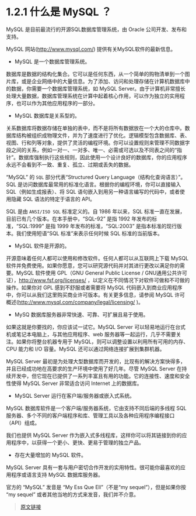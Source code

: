# 1.2.1 什么是 MySQL ？

MySQL 是目前最流行的开源SQL数据库管理系统，由 Oracle 公司开发、发布和支持。

MySQL 网站(http://www.mysql.com/) 提供有关MySQL软件的最新信息。

- MySQL 是一个数据库管理系统。

数据库是数据的结构化集合。它可以是任何东西，从一个简单的购物清单到一个图片库，或是企业网络中的大量信息。为了添加、访问和处理存储在计算机数据库中的数据，你需要一个数据库管理系统，如 MySQL Server。由于计算机非常擅长处理大量数据，数据库管理系统在计算中起着核心作用，可以作为独立的实用程序，也可以作为其他应用程序的一部分。

- MySQL 数据库是关系型的。

关系数据库将数据存储在单独的表中，而不是将所有数据放在一个大的仓库中。数据库结构被组织成物理文件，并为了速度进行了优化。逻辑模型包含数据库、表、视图、行和列等对象，提供了灵活的编程环境。你可以设置规则来管理不同数据字段之间的关系，例如一对一、一对多、唯一、必需或可选以及不同表之间的“指针”。数据库强制执行这些规则，因此使用一个设计良好的数据库，你的应用程序永远不会看到不一致、重复、孤立、过期或丢失的数据。

“MySQL” 的 `SQL` 部分代表“Structured Query Language（结构化查询语言）”。SQL 是访问数据库最常用的标准化语言。根据你的编程环境，你可以直接输入 SQL（例如生成报表）、将 SQL 语句嵌入到用另一种语言编写的代码中，或者使用隐藏 SQL 语法的特定于语言的 API。

SQL 是由 `ANSI/ISO SQL` 标准定义的。自 1986 年以来，SQL 标准一直在发展，目前已有几个版本。在本手册中，“SQL-92” 是指 1992 年发布的标准，“SQL:1999” 是指 1999 年发布的标准，“SQL:2003” 是指本标准的现行版本。我们使用短语“SQL 标准”来表示任何时候 SQL 标准的当前版本。

- MySQL 软件是开源的。

开源意味着任何人都可以使用和修改软件。任何人都可以从互联网上下载 MySQL 软件并免费使用。如果你愿意，您可以研究源代码并对其进行更改以满足你的需要。MySQL 软件使用 GPL（GNU General Public License / GNU通用公共许可证），http://www.fsf.org/licenses/ ，以定义在不同情况下对软件可做和不可做的操作。如果你对 GPL 感到不舒服或者需要将 MySQL 代码嵌入到商业应用程序中，你可以从我们这里购买商业许可版本。有关更多信息，请参阅 MySQL 许可概述(http://www.mysql.com/company/legal/licensing/ )。

- MySQ 数据库服务器非常快速、可靠、可扩展且易于使用。

如果这就是你要找的，你应该试一试它。MySQL Server 可以轻易地运行在台式机或笔记本电脑上，与其他应用程序、web 服务器等一起运行，几乎不需要关注。如果你将整台机器专用于 MySQL，则可以调整设置以利用所有可用的内存、CPU 能力和 I/O 容量。MySQL 还可以通过网络连接扩展到集群机器。

MySQL Server 最初是为处理大型数据库而开发的，比现有的解决方案快得多，并且已经成功地在高要求的生产环境中使用了好几年。尽管 MySQL Server 在持续开发中，但它现在已提供了一系列丰富且有用的功能。它的连接性、速度和安全性使得 MySQL Server 非常适合访问 Internet 上的数据库。

- MySQL Server 运行在客户端/服务器或嵌入式系统。

MySQL 数据库软件是一个客户端/服务器系统，它由支持不同后端的多线程 SQL 服务器、多个不同的客户端程序和库、管理工具以及各种应用程序编程接口（API）组成。

我们也提供 MySQL Server 作为嵌入式多线程库，这样你可以将其链接到你的应用程序中，以获得一个更小、更快、更易于管理的独立产品。

- 存在大量增加的 MySQL 软件。

MySQL Server 具有一套与用户密切合作开发的实用特性。很可能你最喜欢的应用程序或语言支持 MySQL 数据库服务器。

官方的 “MySQL” 发音是 “My Ess Que Ell”（不是“my sequel”），但是如果你按 “my sequel” 或者其他当地的方式来发音，我们并不介意。

> [原文链接](https://dev.mysql.com/doc/refman/8.0/en/what-is-mysql.html)
